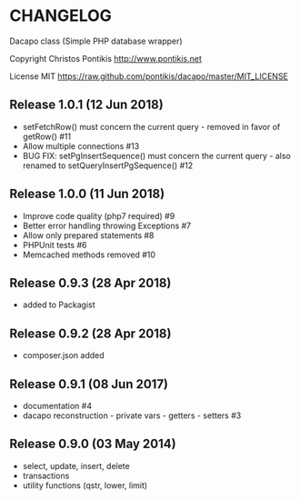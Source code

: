 CHANGELOG
========

Dacapo class (Simple PHP database wrapper)

Copyright Christos Pontikis http://www.pontikis.net

License MIT https://raw.github.com/pontikis/dacapo/master/MIT_LICENSE

Release 1.0.1 (12 Jun 2018)
---------------------------
* setFetchRow() must concern the current query - removed in favor of getRow() #11
* Allow multiple connections #13
* BUG FIX: setPgInsertSequence() must concern the current query - also renamed to setQueryInsertPgSequence() #12

Release 1.0.0 (11 Jun 2018)
---------------------------
* Improve code quality (php7 required) #9
* Better error handling throwing Exceptions #7
* Allow only prepared statements #8
* PHPUnit tests #6
* Memcached methods removed #10

Release 0.9.3 (28 Apr 2018)
---------------------------
* added to Packagist

Release 0.9.2 (28 Apr 2018)
---------------------------
* composer.json added

Release 0.9.1 (08 Jun 2017)
---------------------------
* documentation #4
* dacapo reconstruction - private vars - getters - setters #3

Release 0.9.0 (03 May 2014)
---------------------------
* select, update, insert, delete
* transactions
* utility functions (qstr, lower, limit)
